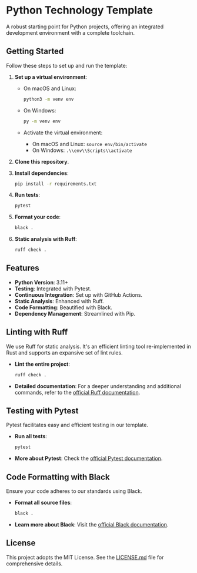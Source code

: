 # Python Technology Template

A robust starting point for Python projects, offering an integrated development environment with a complete toolchain.

## Getting Started

Follow these steps to set up and run the template:

1. **Set up a virtual environment**:
    - On macOS and Linux:

      ```bash
      python3 -m venv env
      ```

    - On Windows:

      ```bash
      py -m venv env
      ```

    - Activate the virtual environment:
      - On macOS and Linux: `source env/bin/activate`
      - On Windows: `.\\env\\Scripts\\activate`

2. **Clone this repository**.
3. **Install dependencies**:

    ```bash
    pip install -r requirements.txt
    ```

4. **Run tests**:

    ```bash
    pytest
    ```

5. **Format your code**:

    ```bash
    black .
    ```

6. **Static analysis with Ruff**:

    ```bash
    ruff check .
    ```

## Features

- **Python Version**: 3.11+
- **Testing**: Integrated with Pytest.
- **Continuous Integration**: Set up with GitHub Actions.
- **Static Analysis**: Enhanced with Ruff.
- **Code Formatting**: Beautified with Black.
- **Dependency Management**: Streamlined with Pip.

## Linting with Ruff

We use Ruff for static analysis. It's an efficient linting tool re-implemented in Rust and supports an expansive set of lint rules.

- **Lint the entire project**:

    ```bash
    ruff check .
    ```
  
- **Detailed documentation**: For a deeper understanding and additional commands, refer to the [official Ruff documentation](https://github.com/astral-sh/ruff).

## Testing with Pytest

Pytest facilitates easy and efficient testing in our template.

- **Run all tests**:

    ```bash
    pytest
    ```

- **More about Pytest**: Check the [official Pytest documentation](https://docs.pytest.org/en/stable/).

## Code Formatting with Black

Ensure your code adheres to our standards using Black.

- **Format all source files**:

    ```bash
    black .
    ```

- **Learn more about Black**: Visit the [official Black documentation](https://black.readthedocs.io/en/stable/).

## License

This project adopts the MIT License. See the [LICENSE.md](LICENSE.md) file for comprehensive details.
